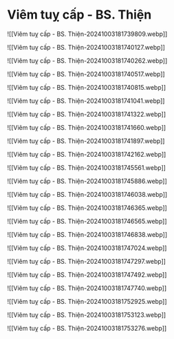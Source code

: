 # Viêm tuỵ cấp - BS. Thiện
![[Viêm tuỵ cấp - BS. Thiện-20241003181739809.webp]]

![[Viêm tuỵ cấp - BS. Thiện-20241003181740127.webp]]

![[Viêm tuỵ cấp - BS. Thiện-20241003181740262.webp]]

![[Viêm tuỵ cấp - BS. Thiện-20241003181740517.webp]]

![[Viêm tuỵ cấp - BS. Thiện-20241003181740815.webp]]

![[Viêm tuỵ cấp - BS. Thiện-20241003181741041.webp]]

![[Viêm tuỵ cấp - BS. Thiện-20241003181741322.webp]]

![[Viêm tuỵ cấp - BS. Thiện-20241003181741660.webp]]

![[Viêm tuỵ cấp - BS. Thiện-20241003181741897.webp]]

![[Viêm tuỵ cấp - BS. Thiện-20241003181742162.webp]]

![[Viêm tuỵ cấp - BS. Thiện-20241003181745561.webp]]

![[Viêm tuỵ cấp - BS. Thiện-20241003181745886.webp]]

![[Viêm tuỵ cấp - BS. Thiện-20241003181746038.webp]]

![[Viêm tuỵ cấp - BS. Thiện-20241003181746365.webp]]

![[Viêm tuỵ cấp - BS. Thiện-20241003181746565.webp]]

![[Viêm tuỵ cấp - BS. Thiện-20241003181746838.webp]]

![[Viêm tuỵ cấp - BS. Thiện-20241003181747024.webp]]

![[Viêm tuỵ cấp - BS. Thiện-20241003181747297.webp]]

![[Viêm tuỵ cấp - BS. Thiện-20241003181747492.webp]]

![[Viêm tuỵ cấp - BS. Thiện-20241003181747740.webp]]

![[Viêm tuỵ cấp - BS. Thiện-20241003181752925.webp]]

![[Viêm tuỵ cấp - BS. Thiện-20241003181753123.webp]]

![[Viêm tuỵ cấp - BS. Thiện-20241003181753276.webp]]
